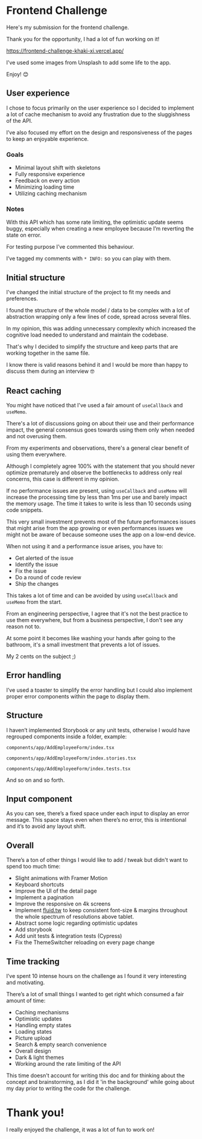 # Frontend Challenge

Here's my submission for the frontend challenge.

Thank you for the opportunity, I had a lot of fun working on it!

https://frontend-challenge-khaki-xi.vercel.app/

I've used some images from Unsplash to add some life to the app.

Enjoy! 😊

## User experience

I chose to focus primarily on the user experience so I decided to implement a lot of cache mechanism to avoid any frustration due to the sluggishness of the API.

I’ve also focused my effort on the design and responsiveness of the pages to keep an enjoyable experience.

### Goals

- Minimal layout shift with skeletons
- Fully responsive experience
- Feedback on every action
- Minimizing loading time
- Utilizing caching mechanism

### Notes

With this API which has some rate limiting, the optimistic update seems buggy, especially when creating a new employee because I’m reverting the state on error.

For testing purpose I’ve commented this behaviour.

I’ve tagged my comments with `* INFO:` so you can play with them.

## Initial structure

I've changed the initial structure of the project to fit my needs and preferences.

I found the structure of the whole model / data to be complex with a lot of abstraction wrapping only a few lines of code, spread across several files.

In my opinion, this was adding unnecessary complexity which increased the cognitive load needed to understand and maintain the codebase.

That's why I decided to simplify the structure and keep parts that are working together in the same file.

I know there is valid reasons behind it and I would be more than happy to discuss them during an interview 🤓

## React caching

You might have noticed that I've used a fair amount of `useCallback` and `useMemo`.

There's a lot of discussions going on about their use and their performance impact, the general consensus goes towards using them only when needed and not overusing them.

From my experiments and observations, there's a general clear benefit of using them everywhere.

Although I completely agree 100% with the statement that you should never optimize prematurely and observe the bottlenecks to address only real concerns, this case is different in my opinion.

If no performance issues are present, using `useCallback` and `useMemo` will increase the processing time by less than 1ms per use and barely impact the memory usage. The time it takes to write is less than 10 seconds using code snippets.

This very small investment prevents most of the future performances issues that might arise from the app growing or even performances issues we might not be aware of because someone uses the app on a low-end device.

When not using it and a performance issue arises, you have to:
- Get alerted of the issue
- Identify the issue
- Fix the issue
- Do a round of code review
- Ship the changes

This takes a lot of time and can be avoided by using `useCallback` and `useMemo` from the start.

From an engineering perspective, I agree that it's not the best practice to use them everywhere, but from a business perspective, I don't see any reason not to.

At some point it becomes like washing your hands after going to the bathroom, it's a small investment that prevents a lot of issues.

My 2 cents on the subject ;)

## Error handling

I’ve used a toaster to simplify the error handling but I could also implement proper error components within the page to display them.

## Structure

I haven’t implemented Storybook or any unit tests, otherwise I would have regrouped components inside a folder, example:

`components/app/AddEmployeeForm/index.tsx`

`components/app/AddEmployeeForm/index.stories.tsx`

`components/app/AddEmployeeForm/index.tests.tsx`

And so on and so forth.

## Input component

As you can see, there’s a fixed space under each input to display an error message. This space stays even when there’s no error, this is intentional and it’s to avoid any layout shift.

## Overall

There’s a ton of other things I would like to add / tweak but didn't want to spend too much time:

- Slight animations with Framer Motion
- Keyboard shortcuts
- Improve the UI of the detail page
- Implement a pagination
- Improve the responsive on 4k screens
- Implement [fluid.tw](http://fluid.tw) to keep consistent font-size & margins throughout the whole spectrum of resolutions above tablet.
- Abstract some logic regarding optimistic updates
- Add storybook
- Add unit tests & integration tests (Cypress)
- Fix the ThemeSwitcher reloading on every page change

## Time tracking

I’ve spent 10 intense hours on the challenge as I found it very interesting and motivating.

There’s a lot of small things I wanted to get right which consumed a fair amount of time:

- Caching mechanisms
- Optimistic updates
- Handling empty states
- Loading states
- Picture upload
- Search & empty search convenience
- Overall design
- Dark & light themes
- Working around the rate limiting of the API

This time doesn't account for writing this doc and for thinking about the concept and brainstorming, as I did it 'in the background' while going about my day prior to writing the code for the challenge.

# Thank you!

I really enjoyed the challenge, it was a lot of fun to work on!
